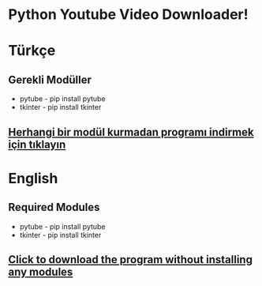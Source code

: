 # Python Youtube Video Downloader!



# Türkçe
## Gerekli Modüller
- pytube - pip install pytube
- tkinter - pip install tkinter

## [Herhangi bir modül kurmadan programı indirmek için tıklayın](https://github.com/AhmetAI/youtube-video-downloader/raw/main/YouViDown.rar)



# English
## Required Modules
- pytube - pip install pytube
- tkinter - pip install tkinter

## [Click to download the program without installing any modules](https://github.com/AhmetAI/youtube-video-downloader/raw/main/YouViDown.rar)

